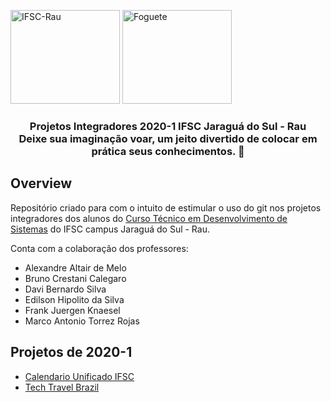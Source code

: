 <p>
    <img src="https://github.com/ifsc-rau/IFSC-Rau-Fantastic-Four_2020-1/blob/master/images/ifsc-rau.png" height="150" width="175" alt="IFSC-Rau" />
    <img src="https://github.com/ifsc-rau/IFSC-Rau-Fantastic-Four_2020-1/blob/master/images/foguete.png" height="150" width="175" alt="Foguete" />
</p>

<h3 align="center">
    Projetos Integradores 2020-1 IFSC Jaraguá do Sul - Rau
    <br />
    Deixe sua imaginação voar, um jeito divertido de colocar em prática seus conhecimentos. 🚀
</h3>

## Overview

Repositório criado para com o intuito de estimular o uso do git nos projetos integradores dos alunos do [Curso Técnico em Desenvolvimento de Sistemas](https://www.ifsc.edu.br/curso-aberto/-/asset_publisher/nvqSsFwoxoh1/content/id/655212?p_r_p_564233524_categoryId=655186) do IFSC campus Jaraguá do Sul - Rau.

Conta com a colaboração dos professores:

- Alexandre Altair de Melo
- Bruno Crestani Calegaro
- Davi Bernardo Silva
- Edilson Hipolito da Silva
- Frank Juergen Knaesel
- Marco Antonio Torrez Rojas

## Projetos de 2020-1
- [Calendario Unificado IFSC](https://github.com/ifsc-rau/2019-1/tree/master/Calendario%20Unificado%20IFSC)
- [Tech Travel Brazil](https://github.com/ifsc-rau/2019-1/tree/master/Tech%20Travel%20Brazil)
